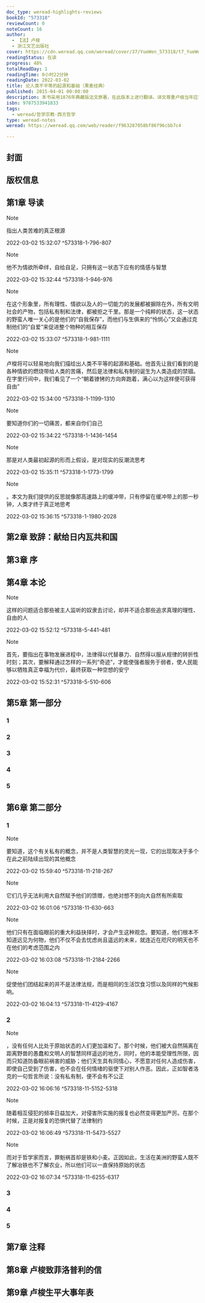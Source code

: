 ```yaml
---
doc_type: weread-highlights-reviews
bookId: "573318"
reviewCount: 0
noteCount: 16
author:
  - 【法】卢梭
  - 浙江文艺出版社
cover: https://cdn.weread.qq.com/weread/cover/37/YueWen_573318/t7_YueWen_573318.jpg
readingStatus: 在读
progress: 48%
totalReadDay: 1
readingTime: 0小时22分钟
readingDate: 2022-03-02
title: 论人类不平等的起源和基础（果麦经典）
published: 2015-04-01 00:00:00
description: 本书采用1876年典藏版法文原著，在此版本上进行翻译。译文尊重卢梭当年应第戎学院征文而执笔的写作原意和部分词汇的专业用法，更加精准流畅。开篇导读，帮助读者对卢梭以及对这部著作进行一个提纲概括式的了解，减轻名著入门难的障碍。本版新增卢梭当时于论文写成后又添加的19个补充注释，使读者更加全面的了解卢梭在写作过程中的哲学思辨，延伸的知识也令本著作更加立体。还收录当年日内瓦著名博物学家博纳(Bonnet)以菲洛普利(Philopolis)的笔名写信反对《论人类不平等的起源和基础》后，卢梭亲自雄辩答复博纳质疑的回信，是值得收藏的经典版本。
isbn: 9787533941833
tags:
  - weread/哲学宗教-西方哲学
type: weread-notes
weread: https://weread.qq.com/web/reader/f963287058bf86f96cbb7c4

---
```



## 封面

## 版权信息

## 第1章 导读

> [!NOTE] 
> 指出人类苦难的真正根源
> 
> 2022-03-02 15:32:07 ^573318-1-796-807

> [!NOTE] 
> 他不为情欲所牵绊，自给自足，只拥有这一状态下应有的情感与智慧
> 
> 2022-03-02 15:32:44 ^573318-1-946-976

> [!NOTE] 
> 在这个形象里，所有理性、情欲以及人的一切能力的发展都被摒除在外，所有文明社会的产物，包括私有制和法律，都被拒之千里。那是一个纯粹的状态，这一状态的野蛮人唯一关心的是他们的“自我保存”，而他们与生俱来的“怜悯心”又会通过克制他们的“自爱”来促进整个物种的相互保存
> 
> 2022-03-02 15:33:07 ^573318-1-981-1111

> [!NOTE] 
> 卢梭将可以轻易地向我们描绘出人类不平等的起源和基础。他首先让我们看到的是各种情欲的燃烧带给人类的苦痛，然后是法律和私有制的诞生为人类造成的禁锢。在字里行间中，我们看见了一个“朝着镣铐的方向奔跑着，满心以为这样便可获得自由”
> 
> 2022-03-02 15:34:00 ^573318-1-1199-1310

> [!NOTE] 
> 要知道你们的一切痛苦，都来自你们自己
> 
> 2022-03-02 15:34:22 ^573318-1-1436-1454

> [!NOTE] 
> 那是对人类最初起源的形而上假设，是对现实的反潮流思考
> 
> 2022-03-02 15:35:11 ^573318-1-1773-1799

> [!NOTE] 
> 。本文为我们提供的反思就像那高速路上的缓冲带，只有停留在缓冲带上的那一秒钟，人类才终于真正地思考
> 
> 2022-03-02 15:36:15 ^573318-1-1980-2028

## 第2章 致辞：献给日内瓦共和国

## 第3章 序

## 第4章 本论

> [!NOTE] 
> 这样的问题适合那些被主人监听的奴隶去讨论，却并不适合那些追求真理的理性、自由的人
> 
> 2022-03-02 15:52:12 ^573318-5-441-481

> [!NOTE] 
> 首先，要指出在事物发展进程中，法律得以代替暴力、自然得以服从规律的转折性时刻；其次，要解释通过怎样的一系列“奇迹”，才能使强者服务于弱者，使人民能够以牺牲真正幸福为代价，最终获取一种空想的安宁
> 
> 2022-03-02 15:52:31 ^573318-5-510-606

## 第5章 第一部分

### 1

### 2

### 3

### 4

### 5

## 第6章 第二部分

### 1

> [!NOTE] 
> 要知道，这个有关私有的概念，并不是人类智慧的灵光一现，它的出现取决于多个在此之前陆续出现的其他概念
> 
> 2022-03-02 15:59:40 ^573318-11-218-267

> [!NOTE] 
> 它们几乎无法利用大自然赋予他们的馈赠，也绝对想不到向大自然有所索取
> 
> 2022-03-02 16:01:06 ^573318-11-630-663

> [!NOTE] 
> 他们只有在面临眼前的重大利益抉择时，才会产生这种观念。要知道，他们根本不知道远见为何物，他们不仅不会去忧虑尚且遥远的未来，就连近在咫尺的明天也不在他们的考虑范围之内
> 
> 2022-03-02 16:03:08 ^573318-11-2184-2266

> [!NOTE] 
> 促使他们团结起来的并不是法律法规，而是相同的生活饮食习惯以及同样的气候影响。
> 
> 2022-03-02 16:04:13 ^573318-11-4129-4167

### 2

> [!NOTE] 
> ，没有任何人比处于原始状态的人们更加温和了。那个时候，他们被大自然隔离在距离野兽的愚蠢和文明人的智慧同样遥远的地方，同时，他的本能受理性所限，因而只知道防备眼前祸害的威胁；他们天生具有同情心，不愿意对任何人造成伤害，即使自己受到了伤害，也不会在任何情绪的驱使下对别人作恶。因此，正如智者洛克的一句哲言所说：没有私有制，便不会有不公正
> 
> 2022-03-02 16:06:16 ^573318-11-5152-5318

> [!NOTE] 
> 随着相互侵犯的频率日益加大，对侵害所实施的报复也必然变得更加严厉。在那个时候，正是对报复的恐惧代替了法律制约
> 
> 2022-03-02 16:06:49 ^573318-11-5473-5527

> [!NOTE] 
> 而对于哲学家而言，罪魁祸首却是铁和小麦。正因如此，生活在美洲的野蛮人既不了解冶铁也不了解农业，所以他们可以一直保持原始的状态
> 
> 2022-03-02 16:07:34 ^573318-11-6255-6317

### 3

### 4

### 5

## 第7章 注释

## 第8章 卢梭致菲洛普利的信

## 第9章 卢梭生平大事年表

